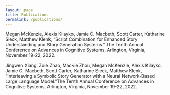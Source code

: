 ```yaml
---
layout: page
title: Publications
permalink: /publications/
---
```


Megan McKenzie, Alexis Kilayko, Jamie C. Macbeth, Scott Carter, Katharine Sieck, Matthew Klenk, “Script Combination for Enhanced Story Understanding and Story Generation Systems.” The Tenth Annual Conference on Advances in Cognitive Systems, Arlington, Virginia, November 19-22, 2022.


Jingwen Xiang, Zoie Zhao, Mackie Zhou, Megan McKenzie, Alexis Kilayko, Jamie C. Macbeth, Scott Carter, Katharine Sieck, Matthew Klenk, “Interleaving a Symbolic Story Generator with a Neural Network-Based Large Language Model.”The Tenth Annual Conference on Advances in Cognitive Systems, Arlington, Virginia, November 19-22, 2022.
